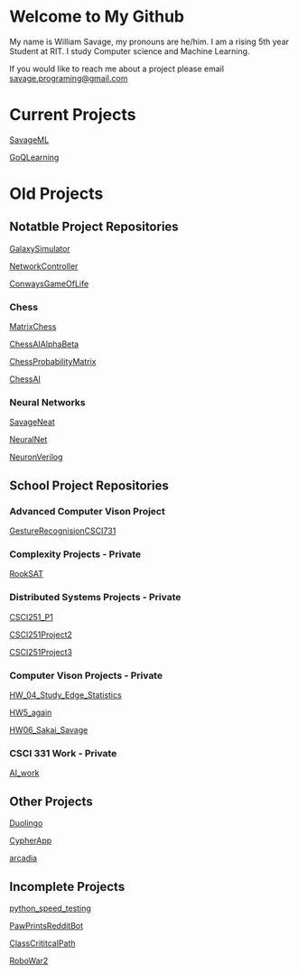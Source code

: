 # Welcome to My Github
My name is William Savage, my pronouns are he/him.
I am a rising 5th year Student at RIT.
I study Computer science and Machine Learning.

If you would like to reach me about a project please email savage.programing@gmail.com

# Current Projects
[SavageML](https://github.com/savagewil/SavageML)

[GoQLearning](https://github.com/savagewil/GoQLearning)

# Old Projects

## Notatble Project Repositories

[GalaxySimulator](https://github.com/savagewil/GalaxySimulator)

[NetworkController](https://github.com/savagewil/NetworkController)

[ConwaysGameOfLife](https://github.com/savagewil/ConwaysGameOfLife)

### Chess
[MatrixChess](https://github.com/savagewil/MatrixChess)

[ChessAIAlphaBeta](https://github.com/savagewil/ChessAIAlphaBeta)

[ChessProbabilityMatrix](https://github.com/savagewil/ChessProbabilityMatrix)

[ChessAI](https://github.com/savagewil/ChessAI)

### Neural Networks
[SavageNeat](https://github.com/savagewil/SavageNeat)

[NeuralNet](https://github.com/savagewil/NeuralNet)

[NeuronVerilog](https://github.com/savagewil/NeuronVerilog)

## School Project Repositories

### Advanced Computer Vison Project
[GestureRecognisionCSCI731](https://github.com/savagewil/GestureRecognisionCSCI731)

### Complexity Projects - Private
[RookSAT](https://github.com/savagewil/RookSAT)

### Distributed Systems Projects - Private
[CSCI251_P1](https://github.com/savagewil/CSCI251_P1)

[CSCI251Project2](https://github.com/savagewil/CSCI251Project2)

[CSCI251Project3](https://github.com/savagewil/CSCI251Project3)


### Computer Vison Projects - Private
[HW_04_Study_Edge_Statistics](https://github.com/savagewil/HW_04_Study_Edge_Statistics)

[HW5_again](https://github.com/savagewil/HW5_again)

[HW06_Sakai_Savage](https://github.com/savagewil/HW06_Sakai_Savage)

### CSCI 331 Work - Private
[AI_work](https://github.com/savagewil/AI_work)

## Other Projects

[Duolingo](https://github.com/savagewil/Duolingo)

[CypherApp](https://github.com/savagewil/CypherApp)

[arcadia](https://github.com/savagewil/arcadia)

## Incomplete Projects

[python_speed_testing](https://github.com/savagewil/python_speed_testing)

[PawPrintsRedditBot](https://github.com/savagewil/PawPrintsRedditBot)

[ClassCrititcalPath](https://github.com/savagewil/ClassCrititcalPath)

[RoboWar2](https://github.com/savagewil/RoboWar2)
